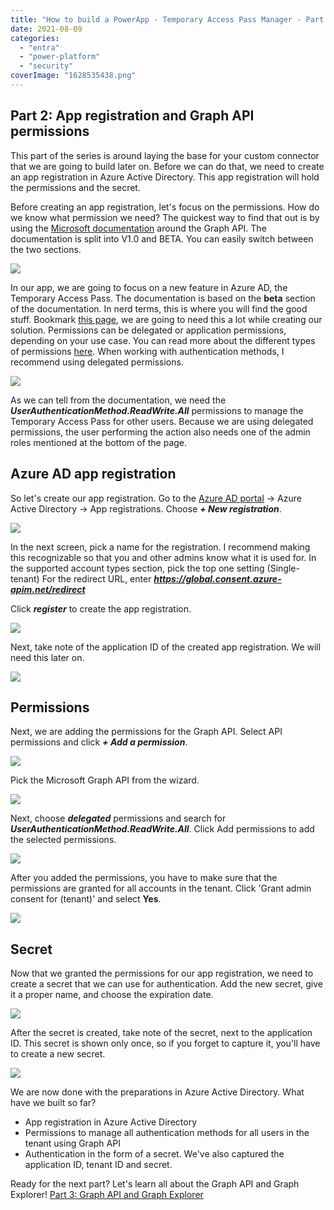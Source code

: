 ```yaml
---
title: "How to build a PowerApp - Temporary Access Pass Manager - Part 2"
date: 2021-08-09
categories: 
  - "entra"
  - "power-platform"
  - "security"
coverImage: "1628535438.png"
---
```


## Part 2: App registration and Graph API permissions

This part of the series is around laying the base for your custom connector that we are going to build later on. Before we can do that, we need to create an app registration in Azure Active Directory. This app registration will hold the permissions and the secret.

Before creating an app registration, let's focus on the permissions. How do we know what permission we need? The quickest way to find that out is by using the [Microsoft documentation](https://docs.microsoft.com/en-us/graph/api/overview?view=graph-rest-1.0) around the Graph API. The documentation is split into V1.0 and BETA. You can easily switch between the two sections.

![](/assets/images/image-1.png)

In our app, we are going to focus on a new feature in Azure AD, the Temporary Access Pass. The documentation is based on the **beta** section of the documentation. In nerd terms, this is where you will find the good stuff. Bookmark [this page](https://docs.microsoft.com/en-us/graph/api/resources/temporaryaccesspassauthenticationmethod?view=graph-rest-beta), we are going to need this a lot while creating our solution. Permissions can be delegated or application permissions, depending on your use case. You can read more about the different types of permissions [here](https://docs.microsoft.com/en-us/graph/auth/auth-concepts#delegated-and-application-permissions). When working with authentication methods, I recommend using delegated permissions.

![](/assets/images/image-2.png)

As we can tell from the documentation, we need the **_UserAuthenticationMethod.ReadWrite.All_** permissions to manage the Temporary Access Pass for other users. Because we are using delegated permissions, the user performing the action also needs one of the admin roles mentioned at the bottom of the page.

## Azure AD app registration

So let's create our app registration. Go to the [Azure AD portal](https://portal.azure.com) -> Azure Active Directory -> App registrations. Choose **_\+ New registration_**.

![](/assets/images/image-3.png)

In the next screen, pick a name for the registration. I recommend making this recognizable so that you and other admins know what it is used for. In the supported account types section, pick the top one setting (Single-tenant) For the redirect URL, enter **_https://global.consent.azure-apim.net/redirect_**

Click **_register_** to create the app registration.

![](/assets/images/image-4.png)

Next, take note of the application ID of the created app registration. We will need this later on.

![](/assets/images/image-80.png)

## Permissions

Next, we are adding the permissions for the Graph API. Select API permissions and click **_\+ Add a permission_**.

![](/assets/images/image-5.png)

Pick the Microsoft Graph API from the wizard.

![](/assets/images/image-6.png)

Next, choose **_delegated_** permissions and search for **_UserAuthenticationMethod.ReadWrite.All_**. Click Add permissions to add the selected permissions.

![](/assets/images/image-7.png)

After you added the permissions, you have to make sure that the permissions are granted for all accounts in the tenant. Click 'Grant admin consent for (tenant)' and select **Yes**.

![](/assets/images/image-9.png)

## Secret

Now that we granted the permissions for our app registration, we need to create a secret that we can use for authentication. Add the new secret, give it a proper name, and choose the expiration date.

![](/assets/images/image-11.png)

After the secret is created, take note of the secret, next to the application ID. This secret is shown only once, so if you forget to capture it, you'll have to create a new secret.

![](/assets/images/image-81.png)

We are now done with the preparations in Azure Active Directory. What have we built so far?

- App registration in Azure Active Directory
- Permissions to manage all authentication methods for all users in the tenant using Graph API
- Authentication in the form of a secret. We've also captured the application ID, tenant ID and secret.

Ready for the next part? Let's learn all about the Graph API and Graph Explorer! [Part 3: Graph API and Graph Explorer](https://janbakker.tech/how-to-build-a-powerapp-temporary-access-pass-manager-part-3/)
